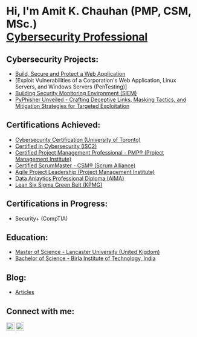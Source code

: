 <h1>Hi, I'm Amit K. Chauhan (PMP, CSM, MSc.) <br/><a <a href="https://www.linkedin.com/in/amitkmrchauhan">Cybersecurity Professional</a>

<h2>Cybersecurity Projects:</h2>

  - [Build, Secure and Protect a Web Application](https://github.com/amitkmrchauhan/Web-Application/tree/main)
  - [Exploit Vulnerabilities of a Corporation's Web Application, Linux Servers, and Windows Servers (PenTesting)]
  - [Building Security Monitoring Environment (SIEM)](https://github.com/amitkmrchauhan/Defensive-Security-SIEM/tree/main) 
  - [PyPhisher Unveiled - Crafting Deceptive Links, Masking Tactics, and Mitigation Strategies for Targeted Exploitation](https://github.com/amitkmrchauhan/Phishing-and-Mitigation/tree/main)


<h2>Certifications Achieved:</h2>

- [Cybersecurity Certification (University of Toronto)](https://imgur.com/a/hUDa18I)
- [Certified in Cybersecurity (ISC2)](https://imgur.com/a/asCLfGd)
- [Certified Project Management Professional - PMP® (Project Management Institute)](https://imgur.com/a/gastIbl)
- [Certified ScrumMaster - CSM® (Scrum Alliance)](https://imgur.com/a/cylReHX)
- [Agile Project Leadership (Project Management Institute)](https://imgur.com/a/44lsOC6)
- [Data Anlaytics Professional Diploma (AIMA)](https://imgur.com/a/MAeEz0z)
- [Lean Six Sigma Green Belt (KPMG)](https://imgur.com/a/Y7Fl7yK)

<h2>Certifications in Progress:</h2>

- Security+ (CompTIA)

<h2>Education:</h2>

- [Master of Science - Lancaster University (United Kigdom)](https://imgur.com/a/aykzJn4)
- [Bachelor of Science - Birla Institute of Technology, India](https://imgur.com/a/7eTgQWX)

<h2>Blog:</h2>

- [Articles](https://amitkchauhan.wixsite.com/home/blog)

<h2>Connect with me:</h2>

[<img align="left" alt="AmitKChauhan | LinkedIn" width="22px" src="https://cdn.jsdelivr.net/npm/simple-icons@v3/icons/linkedin.svg" />][linkedin]
[<img align="left" alt="AmitKChauhan | Email" width="22px" src="https://cdn.jsdelivr.net/npm/simple-icons@3.13.0/icons/gmail.svg" />][email]

[linkedin]: https://www.linkedin.com/in/amitkmrchauhan
[email]: mailto:amitkrchauhan@outlook.com

<!--
**amitkmrchauhan/amitkmrchauhan** is a ✨ _special_ ✨ repository because its `README.md` (this file) appears on your GitHub profile.

Here are some ideas to get you started:

- 🔭 I’m currently working on ...
- 🌱 I’m currently learning ...
- 👯 I’m looking to collaborate on ...
- 🤔 I’m looking for help with ...
- 💬 Ask me about ...
- 📫 How to reach me: ...
- 😄 Pronouns: ...
- ⚡ Fun fact: ...
-->
